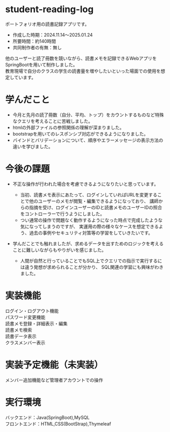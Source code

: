 # student-reading-log
ポートフォリオ用の読書記録アプリです。

- 作成した時期：2024.11.14～2025.01.24
- 所要時間：約140時間
- 共同制作者の有無：無し


他のユーザーと読了冊数を競いながら、読書メモを記録できるWebアプリをSpringBootを用いて制作しました。  
教育現場で自分のクラスの学生の読書量を増やしたいといった場面での使用を想定しています。

# 学んだこと
- 今月と先月の読了冊数（自分、平均、トップ）をカウントするものなど特殊なクエリを考えることに苦戦しました。
- htmlの外部ファイルの参照関係の理解が深まりました。
- bootstrapを用いてのレスポンシブ対応ができるようになりました。
- バインドとバリデーションについて、順序やエラーメッセージの表示方法の違いを学びました。

# 今後の課題
- 不正な操作が行われた場合を考慮できるようになりたいと思っています。
  - 当初、読書メモ表示にあたって、ログインしていればURLを変更することで他のユーザーのメモが閲覧・編集できるようになっており、
講師からの指摘を受け、ログインユーザーのIDと読書メモのユーザーIDの照合をコントローラーで行うようにしました。
  - つい通常の操作で問題なく動作するようになった時点で完成したような気になってしまうのですが、
実運用の際の様々なケースを想定できるよう、過去の事例やセキュリティ対策等の学習をしていきたいです。

- 学んだことでも触れましたが、求めるデータを出すためのロジックを考えることに難しいながらもやりがいを感じました。
  - 人間が自然と行っていることでもSQL上でクエリでの指示で実行するには違う発想が求められることが分かり、
SQL関連の学習にも興味がわきました。

# 実装機能
ログイン・ログアウト機能  
パスワード変更機能  
読書メモ登録・詳細表示・編集  
読書メモ検索  
読書データ表示  
クラスメンバー表示  

# 実装予定機能（未実装）
メンバー追加機能など管理者アカウントでの操作


# 実行環境
バックエンド：Java(SpringBoot),MySQL  
フロントエンド：HTML,CSS(BootStrap),Thymeleaf


